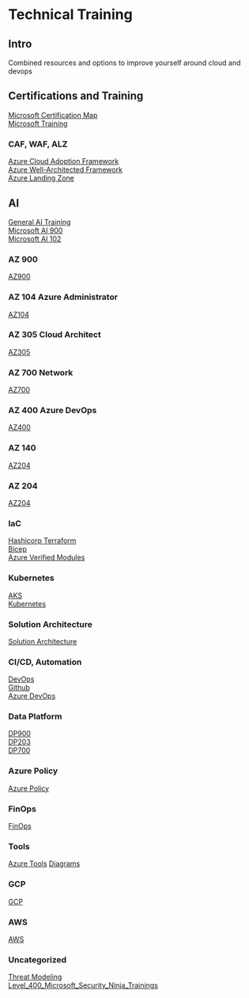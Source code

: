 # Technical Training

## Intro
Combined resources and options to improve yourself around cloud and devops

## Certifications and Training
[Microsoft Certification Map](/Microsoft_Certification_Map.md) \
[Microsoft Training](/MicrosoftTraining.md)

### CAF, WAF, ALZ
[Azure Cloud Adoption Framework](/Azure_CAF.md) \
[Azure Well-Architected Framework](/Azure_WAF.md) \
[Azure Landing Zone](/Azure_Landing_Zone.md)

## AI
[General AI Training](/AI.md) \
[Microsoft AI 900](/Azure_AI900.md) \
[Microsoft AI 102](/Azure_AI102.md)

### AZ 900
[AZ900](/Azure_AZ900.md)

### AZ 104 Azure Administrator
[AZ104](/Azure_AZ104.md)

### AZ 305 Cloud Architect
[AZ305](/Azure_AZ305.md)

### AZ 700 Network
[AZ700](/Azure_AZ700.md)

### AZ 400 Azure DevOps
[AZ400](/Azure_AZ400.md)

### AZ 140
[AZ204](/Azure_AZ140.md)

### AZ 204
[AZ204](/Azure_AZ204.md)

### IaC
[Hashicorp Terraform](/Hashicorp_Terraform.md) \
[Bicep](/Bicep.md) \
[Azure Verified Modules](/Azure_Verified_Modules.md)

### Kubernetes
[AKS](/Azure_AKS.md) \
[Kubernetes](/Kubernetes.md)

### Solution Architecture
[Solution Architecture](/SolutionArchitecture.md)

### CI/CD, Automation
[DevOps](/DevOps.md) \
[Github](/Github.md) \
[Azure DevOps](/AzureOps.md)

### Data Platform
[DP900](/DP900.md) \
[DP203](/DP203.md) \
[DP700](/DP700.md)

### Azure Policy
[Azure Policy](/Azure_Policy.md)

### FinOps
[FinOps](/FinOps.md)

### Tools
[Azure Tools](/Azure_Tools.md)
[Diagrams](/Diagrams.md)

### GCP
[GCP](/GCP.md)

### AWS
[AWS](/AWS.md)

### Uncategorized
[Threat Modeling](/_Threat%20Modeling.md) \
[Level_400_Microsoft_Security_Ninja_Trainings](/_Level_400_Microsoft_Security_Ninja_Trainings.md_)